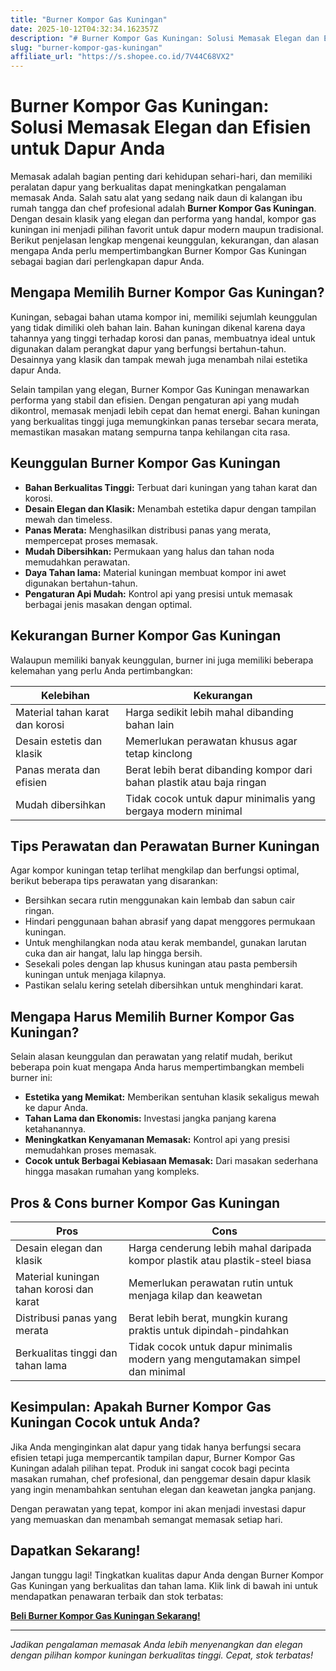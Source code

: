 ```yaml
---
title: "Burner Kompor Gas Kuningan"
date: 2025-10-12T04:32:34.162357Z
description: "# Burner Kompor Gas Kuningan: Solusi Memasak Elegan dan Efisien untuk Dapur Anda..."
slug: "burner-kompor-gas-kuningan"
affiliate_url: "https://s.shopee.co.id/7V44C68VX2"
---
```

# Burner Kompor Gas Kuningan: Solusi Memasak Elegan dan Efisien untuk Dapur Anda

Memasak adalah bagian penting dari kehidupan sehari-hari, dan memiliki peralatan dapur yang berkualitas dapat meningkatkan pengalaman memasak Anda. Salah satu alat yang sedang naik daun di kalangan ibu rumah tangga dan chef profesional adalah **Burner Kompor Gas Kuningan**. Dengan desain klasik yang elegan dan performa yang handal, kompor gas kuningan ini menjadi pilihan favorit untuk dapur modern maupun tradisional. Berikut penjelasan lengkap mengenai keunggulan, kekurangan, dan alasan mengapa Anda perlu mempertimbangkan Burner Kompor Gas Kuningan sebagai bagian dari perlengkapan dapur Anda.

## Mengapa Memilih Burner Kompor Gas Kuningan?

Kuningan, sebagai bahan utama kompor ini, memiliki sejumlah keunggulan yang tidak dimiliki oleh bahan lain. Bahan kuningan dikenal karena daya tahannya yang tinggi terhadap korosi dan panas, membuatnya ideal untuk digunakan dalam perangkat dapur yang berfungsi bertahun-tahun. Desainnya yang klasik dan tampak mewah juga menambah nilai estetika dapur Anda.

Selain tampilan yang elegan, Burner Kompor Gas Kuningan menawarkan performa yang stabil dan efisien. Dengan pengaturan api yang mudah dikontrol, memasak menjadi lebih cepat dan hemat energi. Bahan kuningan yang berkualitas tinggi juga memungkinkan panas tersebar secara merata, memastikan masakan matang sempurna tanpa kehilangan cita rasa.

## Keunggulan Burner Kompor Gas Kuningan

- **Bahan Berkualitas Tinggi:** Terbuat dari kuningan yang tahan karat dan korosi.
- **Desain Elegan dan Klasik:** Menambah estetika dapur dengan tampilan mewah dan timeless.
- **Panas Merata:** Menghasilkan distribusi panas yang merata, mempercepat proses memasak.
- **Mudah Dibersihkan:** Permukaan yang halus dan tahan noda memudahkan perawatan.
- **Daya Tahan lama:** Material kuningan membuat kompor ini awet digunakan bertahun-tahun.
- **Pengaturan Api Mudah:** Kontrol api yang presisi untuk memasak berbagai jenis masakan dengan optimal.

## Kekurangan Burner Kompor Gas Kuningan

Walaupun memiliki banyak keunggulan, burner ini juga memiliki beberapa kelemahan yang perlu Anda pertimbangkan:

| Kelebihan | Kekurangan |
|------------|--------------|
| Material tahan karat dan korosi | Harga sedikit lebih mahal dibanding bahan lain |
| Desain estetis dan klasik | Memerlukan perawatan khusus agar tetap kinclong |
| Panas merata dan efisien | Berat lebih berat dibanding kompor dari bahan plastik atau baja ringan |
| Mudah dibersihkan | Tidak cocok untuk dapur minimalis yang bergaya modern minimal |

## Tips Perawatan dan Perawatan Burner Kuningan

Agar kompor kuningan tetap terlihat mengkilap dan berfungsi optimal, berikut beberapa tips perawatan yang disarankan:

- Bersihkan secara rutin menggunakan kain lembab dan sabun cair ringan.
- Hindari penggunaan bahan abrasif yang dapat menggores permukaan kuningan.
- Untuk menghilangkan noda atau kerak membandel, gunakan larutan cuka dan air hangat, lalu lap hingga bersih.
- Sesekali poles dengan lap khusus kuningan atau pasta pembersih kuningan untuk menjaga kilapnya.
- Pastikan selalu kering setelah dibersihkan untuk menghindari karat.

## Mengapa Harus Memilih Burner Kompor Gas Kuningan?

Selain alasan keunggulan dan perawatan yang relatif mudah, berikut beberapa poin kuat mengapa Anda harus mempertimbangkan membeli burner ini:

- **Estetika yang Memikat:** Memberikan sentuhan klasik sekaligus mewah ke dapur Anda.
- **Tahan Lama dan Ekonomis:** Investasi jangka panjang karena ketahanannya.
- **Meningkatkan Kenyamanan Memasak:** Kontrol api yang presisi memudahkan proses memasak.
- **Cocok untuk Berbagai Kebiasaan Memasak:** Dari masakan sederhana hingga masakan rumahan yang kompleks.

## Pros & Cons burner Kompor Gas Kuningan

| **Pros** | **Cons** |
|------------|--------------|
| Desain elegan dan klasik | Harga cenderung lebih mahal daripada kompor plastik atau plastik-steel biasa |
| Material kuningan tahan korosi dan karat | Memerlukan perawatan rutin untuk menjaga kilap dan keawetan |
| Distribusi panas yang merata | Berat lebih berat, mungkin kurang praktis untuk dipindah-pindahkan |
| Berkualitas tinggi dan tahan lama | Tidak cocok untuk dapur minimalis modern yang mengutamakan simpel dan minimal |

## Kesimpulan: Apakah Burner Kompor Gas Kuningan Cocok untuk Anda?

Jika Anda menginginkan alat dapur yang tidak hanya berfungsi secara efisien tetapi juga mempercantik tampilan dapur, Burner Kompor Gas Kuningan adalah pilihan tepat. Produk ini sangat cocok bagi pecinta masakan rumahan, chef profesional, dan penggemar desain dapur klasik yang ingin menambahkan sentuhan elegan dan keawetan jangka panjang.

Dengan perawatan yang tepat, kompor ini akan menjadi investasi dapur yang memuaskan dan menambah semangat memasak setiap hari.

## Dapatkan Sekarang! 

Jangan tunggu lagi! Tingkatkan kualitas dapur Anda dengan Burner Kompor Gas Kuningan yang berkualitas dan tahan lama. Klik link di bawah ini untuk mendapatkan penawaran terbaik dan stok terbatas:

[**Beli Burner Kompor Gas Kuningan Sekarang!**](https://s.shopee.co.id/7V44C68VX2)

---

*Jadikan pengalaman memasak Anda lebih menyenangkan dan elegan dengan pilihan kompor kuningan berkualitas tinggi. Cepat, stok terbatas!*
